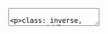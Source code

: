 <!DOCTYPE html>
<html lang="" xml:lang="">
  <head>
    <title>Converts Xaringan Slides Into Markdown Notes</title>
    <meta charset="utf-8" />
    <meta name="author" content="Hao Ye" />
    <link rel="stylesheet" href="xaringan-themer.css" type="text/css" />
  </head>
  <body>
    <textarea id="source">




class: inverse, center, middle

# Converts Xaringan Slides Into Markdown Notes
### Hao Ye
### Health Science Center Libraries, University of Florida
### (updated: 2021-01-28)

---
class: inverse, center, middle

## "Any fool can write code that a computer can understand. &lt;br /&gt;Good programmers write code that humans can understand."

&lt;p style="text-align:right"&gt;from "Refactoring: Improving the Design of Existing Code" by Martin Fowler&lt;/p&gt;

---
# Motivations

* In addition to code that works, ideally it is **also**:
  - easy to read and understand
  - easy to maintain or change
  - obvious in its correctness
  - aesthetically pleasing?

---
# Learning Outcomes

By the end of the workshop, participants will be able to:

* implement functions to make code more modular and increase reproducibility
* use data structures to manage inputs and outputs
* recognize and fix basic code smells

---
# Disclaimer

* Concepts are intended to be universal, but code examples will be in **`R`**.
* Like any other skill, *effective* practice matters!
  - working code != easy-to-read code (e.g. answers from Stack Overflow)
  - when reading, ask yourself "is it clear what is going on?" (even if you don't know the detailed mechanisms)

---
class: inverse, center, middle

# Breaking Code into Functions

---
# What are functions?

* **Functions** let you refer to another piece of code by (a hopefully informative!) name


```r
  mean()
  # computes arithmetic mean of input
```

* You can write your own functions, too!

```r
  celsius_to_fahrenheit &lt;- function(x) {
    9/5 * x + 32
  }
```

---
# Why write your own functions?

* It seems like extra work...

--
* BUT, it enables:
  - repeating the same operation on different inputs (e.g. datasets, variables, parameter values, etc.)
  - clarifying the larger organizational structure of the code

---
# Duplication


```r
df &lt;- data.frame( a = rnorm(10),
                  b = rnorm(10),
                  c = rnorm(10))

# rescale all the columns of df
df$a &lt;- (df$a - min(df$a)) / 
  (max(df$a) - min(df$a))
df$b &lt;- (df$b - min(df$b)) / 
  (max(df$b) - min(df$a))
df$c &lt;- (df$c - min(df$c)) / 
  (max(df$c) - min(df$c))
```

---
# Define a function!


```r
rescale01 &lt;- function(x) {
  (x - min(x)) / (max(x) - min(x))
}

# rescale all the columns of df
df$a &lt;- rescale01(df$a)
df$b &lt;- rescale01(df$b)
df$c &lt;- rescale01(df$c)

# or with dplyr
df &lt;- df %&gt;% mutate_at(c("a", "b", "c"), 
                       rescale01)
```

---
# Notes

* calculation defined once and re-used
* changes or corrections only need to happen in one place
* fewer chances for error when modifying after copy-paste

---
# Workflow structure

&lt;img src="project-diagram.svg" title="Diagram of the workflow in a hypothetical data analysis project with boxes representing code and data/output files. &amp;quot;Raw data&amp;quot; goes into &amp;quot;Pre-processing&amp;quot; and then &amp;quot;Pre-processed data&amp;quot;. &amp;quot;Pre-processed data&amp;quot; goes directly into &amp;quot;Figure 3&amp;quot; (code) and then &amp;quot;Figure 3&amp;quot; (Data file), but also into &amp;quot;Analysis/Modelling&amp;quot;. The &amp;quot;Model&amp;quot; output from &amp;quot;Analysis/Modelling&amp;quot; is used in code for &amp;quot;Figure 1&amp;quot; and &amp;quot;Figure 2&amp;quot;, which generate files &amp;quot;Figure 1&amp;quot; and &amp;quot;Figure 2&amp;quot;." alt="Diagram of the workflow in a hypothetical data analysis project with boxes representing code and data/output files. &amp;quot;Raw data&amp;quot; goes into &amp;quot;Pre-processing&amp;quot; and then &amp;quot;Pre-processed data&amp;quot;. &amp;quot;Pre-processed data&amp;quot; goes directly into &amp;quot;Figure 3&amp;quot; (code) and then &amp;quot;Figure 3&amp;quot; (Data file), but also into &amp;quot;Analysis/Modelling&amp;quot;. The &amp;quot;Model&amp;quot; output from &amp;quot;Analysis/Modelling&amp;quot; is used in code for &amp;quot;Figure 1&amp;quot; and &amp;quot;Figure 2&amp;quot;, which generate files &amp;quot;Figure 1&amp;quot; and &amp;quot;Figure 2&amp;quot;." width="60%" /&gt;

.tiny[modified from "Reproducible research best practices @JupyterCon" (version 18) by Rachael Tatman, https://www.kaggle.com/rtatman/reproducible-research-best-practices-jupytercon]

---
# Example Code


```r
data_raw &lt;- readRDS("readings.dat")
data_proc &lt;- preprocess_data(data_raw)

fitted_model &lt;- run_model(data_proc)

plot_model_forecasts(fitted_model,
    "figure-1_abundance-forecasts.pdf")
plot_abundance_residuals(fitted_model,
    "figure-2_abundance-residuals.pdf")
plot_abundance_histogram(data_proc, 
    "figure-3_abundance-residuals.pdf")
```

---
# Notes

* The steps of the analysis are clear.
* When making changes/additions:
  - you know which function to change
  - adding a new analysis: write a new function, include it in the workflow script
* Ideally save `data_proc` and `fitted_model` objects to a file. Then figure code can be changed without re-running the model.

---
# Tips for writing functions

* name things well
* plan for flexibility
* split large tasks into smaller units

---
# Tip 1: Naming Things

* function names should be verbs


```r
# bad
row_adder()
permutation()

# good
add_row()
permute()
```

.small[examples from https://style.tidyverse.org/functions.html#naming]
---
# Tip 2: Plan for flexibility


```r
plot_abundance_histogram &lt;- 
  function(data_proc, filename, 
           width = 6, height = 6) { 
    # {{code}} 
  }
```
* input data and location of output are easily changed
* width and height are adjustable, but have reasonable defaults

---
# Tip 3: Function size

* Each function should have a single well-defined task
  - this makes testing and debugging easier
* Functions should ideally be 50 lines or less
  - not a hard rule, divide work into functions sensibly!

---
# Tip 3 (cont'd)

* If a line or set of lines of code is complicated, it might need to be its own function (with a good name)


```r
# bad
if (class(x)[[1]]) == "numeric" || 
    class(x)[[1]] == "integer")

# good
if (is.numeric(x))
```
.small[examples from https://speakerdeck.com/jennybc/code-smells-and-feels?slide=36]
---
class: inverse, center, middle

# Code Smells

---
# What are "code smells"

* aspects of the code that make it appear less ideal
* the code is not necessarily buggy  
--
  - but it is hard to tell!

---
# Example (code smell)



---
# Solution

* follow a coding style guide
* use technological tools like automatic indentation and linters
* understand patterns and how to fix them
  - **refactoring**: rewriting code without changing its behavior (i.e. make it faster, cleaner, easier to use)

---

* indentation
* spaces


---
# Comments



---
# Thanks

* Let me know what content you'd like to see
* Contact me for additional questions or consultation requests!
* Check back in on the libguide for more modules and contact info:
  - https://guides.uflib.ufl.edu/reproducibility
    </textarea>
<style data-target="print-only">@media screen {.remark-slide-container{display:block;}.remark-slide-scaler{box-shadow:none;}}</style>
<script src="https://remarkjs.com/downloads/remark-latest.min.js"></script>
<script>var slideshow = remark.create({
"highlightStyle": "github",
"highlightLines": true,
"countIncrementalSlides": false
});
if (window.HTMLWidgets) slideshow.on('afterShowSlide', function (slide) {
  window.dispatchEvent(new Event('resize'));
});
(function(d) {
  var s = d.createElement("style"), r = d.querySelector(".remark-slide-scaler");
  if (!r) return;
  s.type = "text/css"; s.innerHTML = "@page {size: " + r.style.width + " " + r.style.height +"; }";
  d.head.appendChild(s);
})(document);

(function(d) {
  var el = d.getElementsByClassName("remark-slides-area");
  if (!el) return;
  var slide, slides = slideshow.getSlides(), els = el[0].children;
  for (var i = 1; i < slides.length; i++) {
    slide = slides[i];
    if (slide.properties.continued === "true" || slide.properties.count === "false") {
      els[i - 1].className += ' has-continuation';
    }
  }
  var s = d.createElement("style");
  s.type = "text/css"; s.innerHTML = "@media print { .has-continuation { display: none; } }";
  d.head.appendChild(s);
})(document);
// delete the temporary CSS (for displaying all slides initially) when the user
// starts to view slides
(function() {
  var deleted = false;
  slideshow.on('beforeShowSlide', function(slide) {
    if (deleted) return;
    var sheets = document.styleSheets, node;
    for (var i = 0; i < sheets.length; i++) {
      node = sheets[i].ownerNode;
      if (node.dataset["target"] !== "print-only") continue;
      node.parentNode.removeChild(node);
    }
    deleted = true;
  });
})();
(function() {
  "use strict"
  // Replace <script> tags in slides area to make them executable
  var scripts = document.querySelectorAll(
    '.remark-slides-area .remark-slide-container script'
  );
  if (!scripts.length) return;
  for (var i = 0; i < scripts.length; i++) {
    var s = document.createElement('script');
    var code = document.createTextNode(scripts[i].textContent);
    s.appendChild(code);
    var scriptAttrs = scripts[i].attributes;
    for (var j = 0; j < scriptAttrs.length; j++) {
      s.setAttribute(scriptAttrs[j].name, scriptAttrs[j].value);
    }
    scripts[i].parentElement.replaceChild(s, scripts[i]);
  }
})();
(function() {
  var links = document.getElementsByTagName('a');
  for (var i = 0; i < links.length; i++) {
    if (/^(https?:)?\/\//.test(links[i].getAttribute('href'))) {
      links[i].target = '_blank';
    }
  }
})();
// adds .remark-code-has-line-highlighted class to <pre> parent elements
// of code chunks containing highlighted lines with class .remark-code-line-highlighted
(function(d) {
  const hlines = d.querySelectorAll('.remark-code-line-highlighted');
  const preParents = [];
  const findPreParent = function(line, p = 0) {
    if (p > 1) return null; // traverse up no further than grandparent
    const el = line.parentElement;
    return el.tagName === "PRE" ? el : findPreParent(el, ++p);
  };

  for (let line of hlines) {
    let pre = findPreParent(line);
    if (pre && !preParents.includes(pre)) preParents.push(pre);
  }
  preParents.forEach(p => p.classList.add("remark-code-has-line-highlighted"));
})(document);</script>

<script>
slideshow._releaseMath = function(el) {
  var i, text, code, codes = el.getElementsByTagName('code');
  for (i = 0; i < codes.length;) {
    code = codes[i];
    if (code.parentNode.tagName !== 'PRE' && code.childElementCount === 0) {
      text = code.textContent;
      if (/^\\\((.|\s)+\\\)$/.test(text) || /^\\\[(.|\s)+\\\]$/.test(text) ||
          /^\$\$(.|\s)+\$\$$/.test(text) ||
          /^\\begin\{([^}]+)\}(.|\s)+\\end\{[^}]+\}$/.test(text)) {
        code.outerHTML = code.innerHTML;  // remove <code></code>
        continue;
      }
    }
    i++;
  }
};
slideshow._releaseMath(document);
</script>
<!-- dynamically load mathjax for compatibility with self-contained -->
<script>
(function () {
  var script = document.createElement('script');
  script.type = 'text/javascript';
  script.src  = 'https://mathjax.rstudio.com/latest/MathJax.js?config=TeX-MML-AM_CHTML';
  if (location.protocol !== 'file:' && /^https?:/.test(script.src))
    script.src  = script.src.replace(/^https?:/, '');
  document.getElementsByTagName('head')[0].appendChild(script);
})();
</script>
  </body>
</html>
